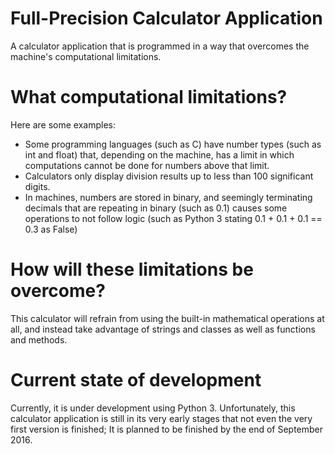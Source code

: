 # Full-Precision Calculator Application
A calculator application that is programmed in a way that overcomes the machine's computational limitations.

# What computational limitations?
Here are some examples:
- Some programming languages (such as C) have number types (such as int and float) that, depending on the machine, has a limit in which computations cannot be done for numbers above that limit.
- Calculators only display division results up to less than 100 significant digits.
- In machines, numbers are stored in binary, and seemingly terminating decimals that are repeating in binary (such as 0.1) causes some operations to not follow logic (such as Python 3 stating 0.1 + 0.1 + 0.1 == 0.3 as False)

# How will these limitations be overcome?
This calculator will refrain from using the built-in mathematical operations at all, and instead take advantage of strings and classes as well as functions and methods.

# Current state of development
Currently, it is under development using Python 3.
Unfortunately, this calculator application is still in its very early stages that not even the very first version is finished; It is planned to be finished by the end of September 2016.
